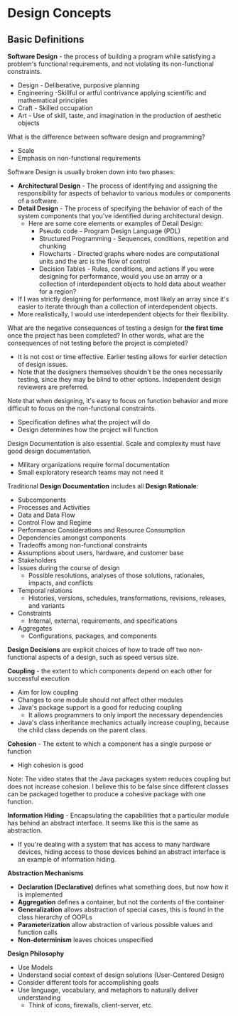 # Design Concepts
## Basic Definitions
**Software Design** - the process of building a program while satisfying a problem's functional requirements, and not violating its non-functional constraints.
- Design - Deliberative, purposive planning
- Engineering -Skillful or artful contrivance applying scientific and mathematical principles
- Craft - Skilled occupation
- Art - Use of skill, taste, and imagination in the production of aesthetic objects

What is the difference between software design and programming?
- Scale
- Emphasis on non-functional requirements

Software Design is usually broken down into two phases:
- **Architectural Design** - The process of identifying and assigning the responsibility for aspects of behavior to various modules or components of a software.
- **Detail Design** - The process of specifying the behavior of each of the system components that you've identified during architectural design.
	- Here are some core elements or examples of Detail Design:
		- Pseudo code - Program Design Language (PDL)
		- Structured Programming - Sequences, conditions, repetition and chunking
		- Flowcharts - Directed graphs where nodes are computational units and the arc is the flow of control
		- Decision Tables - Rules, conditions, and actions
If you were designing for performance, would you use an array or a collection of interdependent objects to hold data about weather for a region?
- If I was strictly designing for performance, most likely an array since it's easier to iterate through than a collection of interdependent objects.
- More realistically, I would use interdependent objects for their flexibility.

What are the negative consequences of testing a design for **the first time** once the project has been completed? In other words, what are the consequences of not testing before the project is completed?
- It is not cost or time effective. Earlier testing allows for earlier detection of design issues.
- Note that the designers themselves shouldn't be the ones necessarily testing, since they may be blind to other options. Independent design reviewers are preferred.

Note that when designing, it's easy to focus on function behavior and more difficult to focus on the non-functional constraints.
- Specification defines what the project will do
- Design determines how the project will function

Design Documentation is also essential. Scale and complexity must have good design documentation.
- Military organizations require formal documentation
- Small exploratory research teams may not need it

Traditional **Design Documentation** includes all **Design Rationale**:
- Subcomponents
- Processes and Activities
- Data and Data Flow
- Control Flow and Regime
- Performance Considerations and Resource Consumption
- Dependencies amongst components
- Tradeoffs among non-functional constraints
- Assumptions about users, hardware, and customer base
- Stakeholders
- Issues during the course of design 
	- Possible resolutions, analyses of those solutions, rationales, impacts, and conflicts
- Temporal relations
	- Histories, versions, schedules, transformations, revisions, releases, and variants
- Constraints
	- Internal, external, requirements, and specifications
- Aggregates
	- Configurations, packages, and components

**Design Decisions** are explicit choices of how to trade off two non-functional aspects of a design, such as speed versus size.

**Coupling** - the extent to which components depend on each other for successful execution
- Aim for low coupling
- Changes to one module should not affect other modules
- Java's package support is a good for reducing coupling
	- It allows programmers to only import the necessary dependencies
- Java's class inheritance mechanics actually increase coupling, because the child class depends on the parent class.

**Cohesion** - The extent to which a component has a single purpose or function
- High cohesion is good

Note: The video states that the Java packages system reduces coupling but does not increase cohesion. I believe this to be false since different classes can be packaged together to produce a cohesive package with one function.

**Information Hiding** - Encapsulating the capabilities that a particular module has behind an abstract interface. It seems like this is the same as abstraction.
- If you're dealing with a system that has access to many hardware devices, hiding access to those devices behind an abstract interface is an example of information hiding.

**Abstraction Mechanisms** 
- **Declaration (Declarative)** defines what something does, but now how it is implemented
- **Aggregation** defines a container, but not the contents of the container
- **Generalization** allows abstraction of special cases, this is found in the class hierarchy of OOPLs
- **Parameterization** allow abstraction of various possible values and function calls
- **Non-determinism** leaves choices unspecified

**Design Philosophy**
- Use Models
- Understand social context of design solutions (User-Centered Design)
- Consider different tools for accomplishing goals
- Use language, vocabulary, and metaphors to naturally deliver understanding
	- Think of icons, firewalls, client-server, etc.

